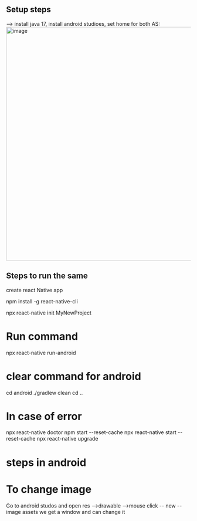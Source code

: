 ## Setup steps
--> install java 17, install android studioes, set home for both
  AS:
<img width="637" alt="image" src="https://github.com/nikhil-techefficio/All-essentials-of-React_Native/assets/59113685/12ecb7ac-e888-4636-a90a-8ce22245c21e">

## Steps to run the same 
 create react Native app

 npm install -g react-native-cli

 npx react-native init MyNewProject
  
# Run command
 npx react-native run-android

# clear command for android
cd android
./gradlew clean
cd ..

# In case of error
npx react-native doctor
npm start --reset-cache
npx react-native start --reset-cache
npx react-native upgrade

# steps in android 
 # To change image
   Go to android studos and open res -->drawable -->mouse click -- new --image assets
    we get a window and can change it 


 


